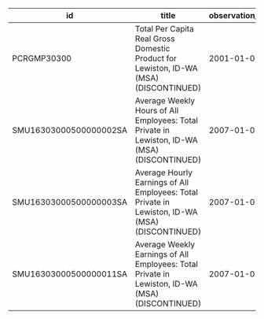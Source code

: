 | id                     | title                                                                                           | observation_start   | observation_end   |
|------------------------|-------------------------------------------------------------------------------------------------|---------------------|-------------------|
| PCRGMP30300            | Total Per Capita Real Gross Domestic Product for Lewiston, ID-WA (MSA) (DISCONTINUED)           | 2001-01-01          | 2017-01-01        |
| SMU16303000500000002SA | Average Weekly Hours of All Employees: Total Private in Lewiston, ID-WA (MSA) (DISCONTINUED)    | 2007-01-01          | 2022-03-01        |
| SMU16303000500000003SA | Average Hourly Earnings of All Employees: Total Private in Lewiston, ID-WA (MSA) (DISCONTINUED) | 2007-01-01          | 2022-03-01        |
| SMU16303000500000011SA | Average Weekly Earnings of All Employees: Total Private in Lewiston, ID-WA (MSA) (DISCONTINUED) | 2007-01-01          | 2022-03-01        |